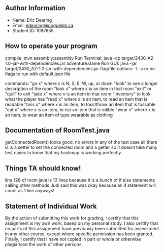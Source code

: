 ## Author Information
* Name: Eric Dearing
* Email: edearing@uoguelph.ca
* Student ID: 1087655


## How to operate your program
compile: mvn assembly:assembly
Run Terminal: java -cp target/2430_A2-1.0-jar-with-dependencies.jar adventure.Game <flag> <file>
Run GUI: java -jar target/2430_A2-1.0-jar-with-dependencies.jar <flag> <file>
flag/file options: -l <game save name>
                   -a <json file name>
                   or no flags to run with default json file

commands: "go x" where x is N, S, E, W, up, or down
          "look" to see a longer description of the room
          "look x" where x is an item in that room
          "exit" or "quit" to exit
          "take x" where x is an item in that room
          "inventory" to look what the player has
          "read x" where x is an item, to read an item that is readable
          "toss x" where x is an item, to toss/throw an item that is tossable
          "eat x" where x is an item, to eat an item that is edible
          "wear x" where x is an item, to wear an item of type wearable as clothing

## Documentation of RoomTest.java
getConnectedRoom() looks good. no errors in any of the test case
all there is is a setter to set the connected room and a getter so it doesnt take many test cases 
to know that my hashmap is working perfectly.

## Things TA should know!
line 128 of room.java is 13 lines because it is a bunch of if else statements calling other methods
Judi said this was okay because an if statement will count as 1 line anyways!

## Statement of Individual Work
By the action of submitting this work for grading, I certify that this assignment is my own work, based on my personal study. I also certify that no parts of this assignment have previously been submitted for assessment in any other course, except where specific permission has been granted.  Finally, I certify that I have not copied in part or whole or otherwise plagiarised the work of other persons.

